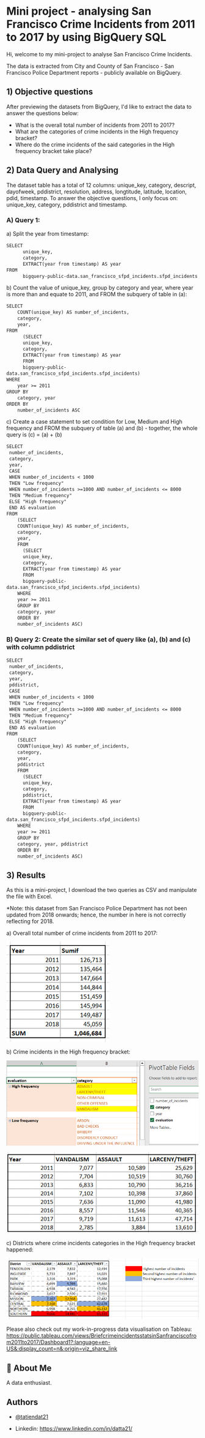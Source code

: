 
# Mini project - analysing San Francisco Crime Incidents from 2011 to 2017 by using BigQuery SQL

Hi, welcome to my mini-project to analyse San Francisco Crime Incidents.

The data is extracted from City and County of San Francisco - San Francisco Police Department reports - publicly available on BigQuery.


## 1) Objective questions
After previewing the datasets from BigQuery, I'd like to extract the data to answer the questions below:
- What is the overall total number of incidents from 2011 to 2017?
- What are the categories of crime incidents in the High frequency bracket?
- Where do the crime incidents of the said categories in the High frequency bracket take place?

## 2) Data Query and Analysing
The dataset table has a total of 12 columns: unique_key, category, descript, dayofweek, pddistrict, resolution, address, longtitude, latitude, location, pdid, timestamp. To answer the objective questions, I only focus on: unique_key, category, pddistrict and timestamp.

### A) Query 1:

a) Split the year from timestamp:


```
SELECT
      unique_key,
      category,
      EXTRACT(year from timestamp) AS year
FROM
      bigquery-public-data.san_francisco_sfpd_incidents.sfpd_incidents
```


b) Count the value of unique_key, group by category and year, where year is more than and equate to 2011, and FROM the subquery of table in (a):

```
SELECT
    COUNT(unique_key) AS number_of_incidents,
    category,
    year,
FROM
      (SELECT
      unique_key,
      category,
      EXTRACT(year from timestamp) AS year
      FROM
      bigquery-public-data.san_francisco_sfpd_incidents.sfpd_incidents)
WHERE
    year >= 2011
GROUP BY
    category, year
ORDER BY
    number_of_incidents ASC
```

c) Create a case statement to set condition for Low, Medium and High frequency and FROM the subquery of table (a) and (b) - together, the whole query is (c) = (a) + (b)

```
SELECT
 number_of_incidents,
 category,
 year,
 CASE
 WHEN number_of_incidents < 1000
 THEN "Low frequency"
 WHEN number_of_incidents >=1000 AND number_of_incidents <= 8000
 THEN "Medium frequency"
 ELSE "High frequency"
 END AS evaluation
FROM
    (SELECT
    COUNT(unique_key) AS number_of_incidents,
    category,
    year,
    FROM
      (SELECT
      unique_key,
      category,
      EXTRACT(year from timestamp) AS year
      FROM
      bigquery-public-data.san_francisco_sfpd_incidents.sfpd_incidents)
    WHERE
    year >= 2011
    GROUP BY
    category, year
    ORDER BY
    number_of_incidents ASC)
```

### B) Query 2: Create the similar set of query like (a), (b) and (c) with column pddistrict

```
SELECT
 number_of_incidents,
 category,
 year,
 pddistrict,
 CASE
 WHEN number_of_incidents < 1000
 THEN "Low frequency"
 WHEN number_of_incidents >=1000 AND number_of_incidents <= 8000
 THEN "Medium frequency"
 ELSE "High frequency"
 END AS evaluation
FROM
    (SELECT
    COUNT(unique_key) AS number_of_incidents,
    category,
    year,
    pddistrict
    FROM
      (SELECT
      unique_key,
      category,
      pddistrict,
      EXTRACT(year from timestamp) AS year
      FROM
      bigquery-public-data.san_francisco_sfpd_incidents.sfpd_incidents)
    WHERE
    year >= 2011
    GROUP BY
    category, year, pddistrict
    ORDER BY
    number_of_incidents ASC)
```


## 3) Results
As this is a mini-project, I download the two queries as CSV and manipulate the file with Excel.

*Note: this dataset from San Francisco Police Department has not been updated from 2018 onwards; hence, the number in here is not correctly reflecting for 2018.

a) Overall total number of crime incidents from 2011 to 2017:

![alt text](https://github.com/tatiendat21/SFPDcrimeincidents/blob/main/Overall%20total%20number%20of%20crime%20incidents.png?raw=true)

b) Crime incidents in the High frequency bracket:

![alt text](https://github.com/tatiendat21/SFPDcrimeincidents/blob/main/Crime%20incidents%20in%20the%20high%20frequency%20bracket.png?raw=true)

![alt text](https://github.com/tatiendat21/SFPDcrimeincidents/blob/main/Crime%20incidents%20in%20the%20high%20frequency%20bracket%20(2).png?raw=true)

c) Districts where crime incidents categories in the High frequency bracket happened:

![alt text](https://github.com/tatiendat21/SFPDcrimeincidents/blob/main/District%20where%20crime%20incident%20categories%20happened%20in%20the%20high%20frequency%20bracket.png?raw=true)

Please also check out my work-in-progress data visualisation on Tableau: https://public.tableau.com/views/BriefcrimeincidentsstatsinSanfranciscofrom2011to2017/Dashboard1?:language=en-US&:display_count=n&:origin=viz_share_link

## 🚀 About Me
A data enthusiast.

## Authors

- [@tatiendat21](https://github.com/tatiendat21)

- Linkedin: https://www.linkedin.com/in/datta21/
